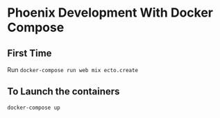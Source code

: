# Phoenix Development With Docker Compose

## First Time
Run
`docker-compose run web mix ecto.create`

## To Launch the containers
`docker-compose up`
